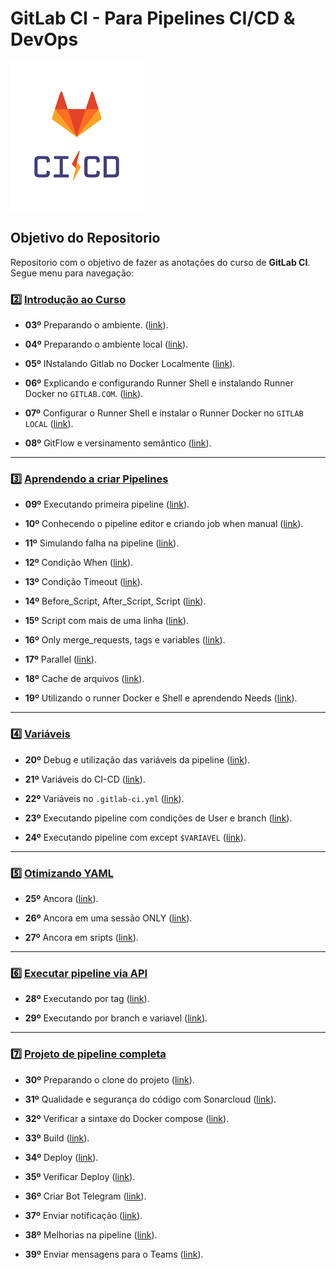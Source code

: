 # GitLab CI - Para Pipelines CI/CD & DevOps

![imagem gitlab ci/cd](/images/images.webp)

## Objetivo do Repositorio
Repositorio com o objetivo de fazer as anotações do curso de **GitLab CI**. Segue menu para navegação:

###  :two: [Introdução ao Curso](/02-introducao/)

 - **03º** Preparando o ambiente. ([link](/02-introducao/03-preparando-ambiente.md)).

 - **04º** Preparando o ambiente local ([link](/02-introducao/)).

 - **05º** INstalando Gitlab no Docker Localmente ([link](/02-introducao/)).
 
 - **06º** Explicando e configurando Runner Shell e instalando Runner Docker no `GITLAB.COM`. ([link](/02-introducao/)).
 
 - **07º** Configurar o Runner Shell e instalar o Runner Docker no `GITLAB LOCAL` ([link](/02-introducao/)).
 
 - **08º** GitFlow e versinamento semântico ([link](/02-introducao/)).

----

### :three: **[Aprendendo a criar Pipelines](/03-criando-pipelines/)**

 - **09º** Executando primeira pipeline ([link](/03-criando-pipelines/09-execcutando-primeira-pipeline.md)).

 - **10º** Conhecendo o pipeline editor e criando job when manual ([link](/03-criando-pipelines/)).

 - **11º** Simulando falha na pipeline ([link](/03-criando-pipelines/)).

 - **12º** Condição When ([link](/03-criando-pipelines/)).

 - **13º** Condição Timeout ([link](/03-criando-pipelines/)).

 - **14º** Before_Script, After_Script, Script ([link](/03-criando-pipelines/)).
 
 - **15º** Script com mais de uma linha ([link](/03-criando-pipelines/)).

 - **16º** Only merge_requests, tags e variables ([link](/03-criando-pipelines/)).

 - **17º** Parallel ([link](/03-criando-pipelines/)).

 - **18º** Cache de arquivos ([link](/03-criando-pipelines/)).

 - **19º** Utilizando o runner Docker e Shell e aprendendo Needs ([link](/03-criando-pipelines/)).      
----

### :four: [Variáveis](/04-variaveis/)

 - **20º** Debug e utilização das variáveis da pipeline ([link](/04-variaveis/20-debug-variaveis-pipeline.md)).
 
 - **21º** Variáveis do CI-CD ([link](/04-variaveis/)).
 
 - **22º** Variáveis no `.gitlab-ci.yml` ([link](/04-variaveis/)).

 - **23º** Executando pipeline com condições de User e branch ([link](/04-variaveis/)).

 - **24º** Executando pipeline com except `$VARIAVEL` ([link](/04-variaveis/)).

----

### :five: [Otimizando YAML](/05-otimizar-YAML/)

 - **25º** Ancora ([link](/05-otimizar-YAML/25-ancora.md)).

 - **26º** Ancora em uma sessão ONLY ([link](/04-variaveis/)).

 - **27º** Ancora em sripts ([link](/04-variaveis/)).

----

### :six: [Executar pipeline via API](/06-pipeline-via-API/)

 - **28º** Executando por tag ([link](/06-pipeline-via-API/28-executando-por-tag.md)).

 - **29º** Executando por branch e variavel ([link](/06-pipeline-via-API/)).

----

### :seven: [Projeto de pipeline completa](/07-projeto-completo-pipeline/)

 - **30º** Preparando o clone do projeto ([link](/07-projeto-completo-pipeline/30-preparando-o-clone-projeto.md)).

 - **31º** Qualidade e segurança do código com Sonarcloud ([link](/07-projeto-completo-pipeline/)).

 - **32º** Verificar a sintaxe do Docker compose ([link](/07-projeto-completo-pipeline/)).

 - **33º** Build ([link](/07-projeto-completo-pipeline/)).

 - **34º** Deploy ([link](/07-projeto-completo-pipeline/)).

 - **35º** Verificar Deploy ([link](/07-projeto-completo-pipeline/)).

 - **36º** Criar Bot Telegram ([link](/07-projeto-completo-pipeline/)).

 - **37º** Enviar notificação ([link](/07-projeto-completo-pipeline/)).

 - **38º** Melhorias na pipeline ([link](/07-projeto-completo-pipeline/)).

 - **39º** Enviar mensagens para o Teams ([link](/07-projeto-completo-pipeline/)). 